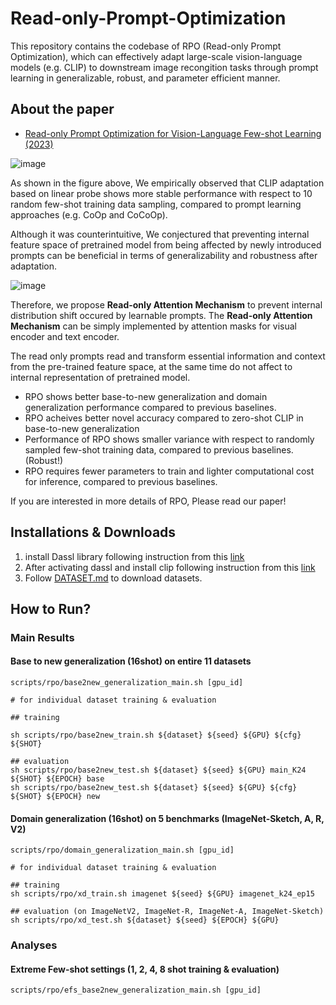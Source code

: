 # Read-only-Prompt-Optimization

This repository contains the codebase of RPO (Read-only Prompt Optimization), which can effectively adapt large-scale vision-language models (e.g. CLIP) to downstream image recongition tasks 
through prompt learning in generalizable, robust, and parameter efficient manner.

## About the paper
* [Read-only Prompt Optimization for Vision-Language Few-shot Learning (2023)](https://drive.google.com/file/d/1TMADl2ZqSqzimeHUR7mv37ZthJBiO-oA/view?usp=sharing)

![image](https://github.com/dongdori/Read-only-Prompt-Optimization/assets/70640345/917f6a3b-1925-4128-8a94-a3f2c138649d)

As shown in the figure above, We empirically observed that CLIP adaptation based on linear probe shows more stable performance with respect to 10 random few-shot training data sampling, compared to prompt learning approaches (e.g. CoOp and CoCoOp).

Although it was counterintuitive, We conjectured that preventing internal feature space of pretrained model from being affected by newly introduced prompts can be beneficial in terms of generalizability and robustness after adaptation.

![image](https://github.com/dongdori/Read-only-Prompt-Optimization/assets/70640345/45d75ea2-441d-4243-8494-84e4b2118c42)

Therefore, we propose **Read-only Attention Mechanism** to prevent internal distribution shift occured by learnable prompts.
The **Read-only Attention Mechanism** can be simply implemented by attention masks for visual encoder and text encoder.

The read only prompts read and transform essential information and context from the pre-trained feature space, at the same time do not affect to internal representation of pretrained model.

* RPO shows better base-to-new generalization and domain generalization performance compared to previous baselines.
* RPO acheives better novel accuracy compared to zero-shot CLIP in base-to-new generalization
* Performance of RPO shows smaller variance with respect to randomly sampled few-shot training data, compared to previous baselines. (Robust!)
* RPO requires fewer parameters to train and lighter computational cost for inference, compared to previous baselines.

If you are interested in more details of RPO, Please read our paper!

## Installations & Downloads
1. install Dassl library following instruction from this [link](https://github.com/KaiyangZhou/Dassl.pytorch#installation)
2. After activating dassl and install clip following instruction from this [link](https://github.com/openai/CLIP)
3. Follow [DATASET.md](https://github.com/dongdori/Read-only-Prompt-Optimization/blob/main/DATASETS.md) to download datasets.

## How to Run?

### Main Results
#### Base to new generalization (16shot) on entire 11 datasets

```
scripts/rpo/base2new_generalization_main.sh [gpu_id]

# for individual dataset training & evaluation

## training

sh scripts/rpo/base2new_train.sh ${dataset} ${seed} ${GPU} ${cfg} ${SHOT}

## evaluation
sh scripts/rpo/base2new_test.sh ${dataset} ${seed} ${GPU} main_K24 ${SHOT} ${EPOCH} base
sh scripts/rpo/base2new_test.sh ${dataset} ${seed} ${GPU} ${cfg} ${SHOT} ${EPOCH} new
```

#### Domain generalization (16shot) on 5 benchmarks (ImageNet-Sketch, A, R, V2)
```
scripts/rpo/domain_generalization_main.sh [gpu_id]

# for individual dataset training & evaluation

## training 
sh scripts/rpo/xd_train.sh imagenet ${seed} ${GPU} imagenet_k24_ep15
        
## evaluation (on ImageNetV2, ImageNet-R, ImageNet-A, ImageNet-Sketch)
sh scripts/rpo/xd_test.sh ${dataset} ${seed} ${EPOCH} ${GPU}
```

### Analyses

#### Extreme Few-shot settings (1, 2, 4, 8 shot training & evaluation)
```
scripts/rpo/efs_base2new_generalization_main.sh [gpu_id]
```


